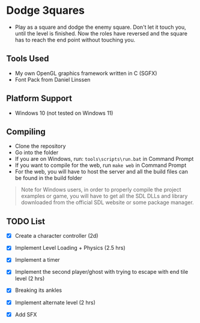 # Dodge 3quares 
- Play as a square and dodge the enemy square. Don't let it touch you, until the level is finished. Now the roles have reversed and the square has to reach the end point without touching you. 

## Tools Used
- My own OpenGL graphics framework written in C (SGFX) 
- Font Pack from Daniel Linssen


## Platform Support
- Windows 10 (not tested on Windows 11)

## Compiling
- Clone the repository
- Go into the folder
- If you are on Windows, run: `tools\scripts\run.bat` in Command Prompt
- If you want to compile for the web, run `make web` in Command Prompt
- For the web, you will have to host the server and all the build files can be found in the build folder
> Note for Windows users, in order to properly compile the project examples or game, you will have to get all the SDL DLLs and library downloaded from the official SDL website or some package manager. 


## TODO List
- [x] Create a character controller (2d)
- [x] Implement Level Loading + Physics (2.5 hrs)
- [x] Implement a timer
- [x] Implement the second player/ghost  with trying to escape with end tile level (2 hrs)
- [x] Breaking its ankles
- [x] Implement alternate level (2 hrs)
- [x] Add SFX


